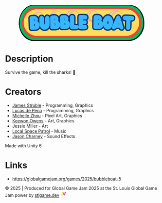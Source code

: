 <div style="width:100%;text-align:center;">
<img src="./images/BubbleBoatLogo_by_jessie_miller.png" alt="Bubble Boat logo">
</div>

# Description

<!-- TODO: This is not a very good description. -->

Survive the game, kill the sharks! 🦈

# Creators

- [James Struble](https://github.com/james-struble) - Programming, Graphics
- [Lucas de Pena](https://github.com/Lucasdelapena) - Programming, Graphics
- [Michelle Zhou](https://github.com/mfzhouWU) - Pixel Art, Graphics
- [Keewon Owens](https://github.com/KeewonOwens) - Art, Graphics
- Jessie Miller - Art
- [Local Space Patrol](https://www.localspacepatrol.com/) - Music
- [Jason Charney](https://github.com/jrcharney) - Sound Effects

Made with Unity 6

# Links

- https://globalgamejam.org/games/2025/bubbleboat-5

&copy; 2025 | Produced for Global Game Jam 2025 at the 
 St. Louis Global Game Jam power by [stlgame.dev](https://stlgame.dev/) <img src="./images/stlgd-icon.svg" alt="stlgd-icon" style="width:20px;height:20px;">